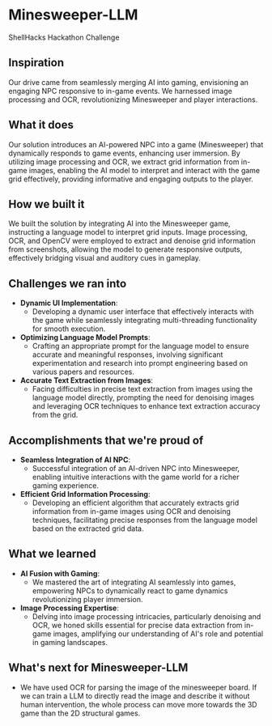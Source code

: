 # Minesweeper-LLM
ShellHacks Hackathon Challenge

## Inspiration
Our drive came from seamlessly merging AI into gaming, envisioning an engaging NPC responsive to in-game events. We harnessed image processing and OCR, revolutionizing Minesweeper and player interactions.

## What it does
Our solution introduces an AI-powered NPC into a game (Minesweeper) that dynamically responds to game events, enhancing user immersion. By utilizing image processing and OCR, we extract grid information from in-game images, enabling the AI model to interpret and interact with the game grid effectively, providing informative and engaging outputs to the player.

## How we built it
We built the solution by integrating AI into the Minesweeper game, instructing a language model to interpret grid inputs. Image processing, OCR, and OpenCV were employed to extract and denoise grid information from screenshots, allowing the model to generate responsive outputs, effectively bridging visual and auditory cues in gameplay.

## Challenges we ran into
- **Dynamic UI Implementation**:
  - Developing a dynamic user interface that effectively interacts with the game while seamlessly integrating multi-threading functionality for smooth execution.
- **Optimizing Language Model Prompts**:
  - Crafting an appropriate prompt for the language model to ensure accurate and meaningful responses, involving significant experimentation and research into prompt engineering based on various papers and resources.
- **Accurate Text Extraction from Images**:
  - Facing difficulties in precise text extraction from images using the language model directly, prompting the need for denoising images and leveraging OCR techniques to enhance text extraction accuracy from the grid.

## Accomplishments that we're proud of
- **Seamless Integration of AI NPC**:
  - Successful integration of an AI-driven NPC into Minesweeper, enabling intuitive interactions with the game world for a richer gaming experience.
- **Efficient Grid Information Processing**:
  - Developing an efficient algorithm that accurately extracts grid information from in-game images using OCR and denoising techniques, facilitating precise responses from the language model based on the extracted grid data.

## What we learned
- **AI Fusion with Gaming**:
  - We mastered the art of integrating AI seamlessly into games, empowering NPCs to dynamically react to game dynamics revolutionizing player immersion.
- **Image Processing Expertise**:
  - Delving into image processing intricacies, particularly denoising and OCR, we honed skills essential for precise data extraction from in-game images, amplifying our understanding of AI's role and potential in gaming landscapes.

## What's next for Minesweeper-LLM
- We have used OCR for parsing the image of the minesweeper board. If we can train a LLM to directly read the image and describe it without human intervention, the whole process can move more towards the 3D game than the 2D structural games.
